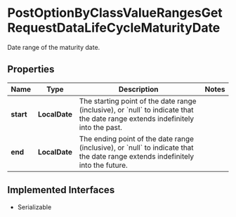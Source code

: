 

# PostOptionByClassValueRangesGetRequestDataLifeCycleMaturityDate

Date range of the maturity date.

## Properties

Name | Type | Description | Notes
------------ | ------------- | ------------- | -------------
**start** | **LocalDate** | The starting point of the date range (inclusive), or &#x60;null&#x60; to indicate that the date range extends indefinitely into the past. | 
**end** | **LocalDate** | The ending point of the date range (inclusive), or &#x60;null&#x60; to indicate that the date range extends indefinitely into the future. | 


## Implemented Interfaces

* Serializable


